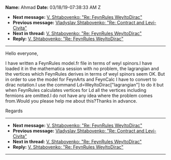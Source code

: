 **Name:** Ahmad
**Date:** 03/18/19-07:38:33 AM Z

  - **Next message:** [V. Shtabovenko: "Re: FeynRules
    WeyltoDirac"](1496.html)
  - **Previous message:** [Vladyslav Shtabovenko: "Re: Contract and
    Levi-Civita"](1494.html)
  - **Next in thread:** [V. Shtabovenko: "Re: FeynRules
    WeyltoDirac"](1496.html)
  - **Reply:** [V. Shtabovenko: "Re: FeynRules WeyltoDirac"](1496.html)

-----

Hello everyone,  

I have written a FeynRules model.fr file in terms of weyl spinors.I have
loaded it in the mathematica session with no problem, the lagrangian and
the vertices which FeynRules derives in terms of weyl spinors seem OK.
But in order to use the model for FeynArts and FeynCalc I have to
convert to dirac notation.I use the command
Ld=WeyltoDirac["lagrangian"] to do it but when FeynRules
calculates vertices for Ld all the vertices including fermions are
omitted.I do not have any idea where the problem comes from.Would you
please help me about this?Thanks in advance.  

Regards  

-----

  - **Next message:** [V. Shtabovenko: "Re: FeynRules
    WeyltoDirac"](1496.html)
  - **Previous message:** [Vladyslav Shtabovenko: "Re: Contract and
    Levi-Civita"](1494.html)
  - **Next in thread:** [V. Shtabovenko: "Re: FeynRules
    WeyltoDirac"](1496.html)
  - **Reply:** [V. Shtabovenko: "Re: FeynRules WeyltoDirac"](1496.html)

-----


